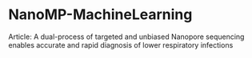 # NanoMP-MachineLearning
Article: A dual-process of targeted and unbiased Nanopore sequencing enables accurate and rapid diagnosis of lower respiratory infections
